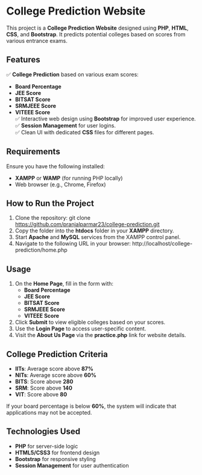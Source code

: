 # College Prediction Website

This project is a **College Prediction Website** designed using **PHP**, **HTML**, **CSS**, and **Bootstrap**. It predicts potential colleges based on scores from various entrance exams.

## Features
✅ **College Prediction** based on various exam scores:  
   - **Board Percentage**  
   - **JEE Score**  
   - **BITSAT Score**  
   - **SRMJEEE Score**  
   - **VITEEE Score**  
✅ Interactive web design using **Bootstrap** for improved user experience.  
✅ **Session Management** for user logins.  
✅ Clean UI with dedicated **CSS** files for different pages.  

## Requirements
Ensure you have the following installed:
- **XAMPP** or **WAMP** (for running PHP locally)
- Web browser (e.g., Chrome, Firefox)

## How to Run the Project
1. Clone the repository:
git clone https://github.com/pranjalparmar23/college-prediction.git
2. Copy the folder into the **htdocs** folder in your **XAMPP** directory.
3. Start **Apache** and **MySQL** services from the XAMPP control panel.
4. Navigate to the following URL in your browser:
http://localhost/college-prediction/home.php

## Usage
1. On the **Home Page**, fill in the form with:
   - **Board Percentage**
   - **JEE Score**
   - **BITSAT Score**
   - **SRMJEEE Score**
   - **VITEEE Score**
2. Click **Submit** to view eligible colleges based on your scores.
3. Use the **Login Page** to access user-specific content.
4. Visit the **About Us Page** via the **practice.php** link for website details.

## College Prediction Criteria
- **IITs**: Average score above **87%**
- **NITs**: Average score above **60%**
- **BITS**: Score above **280**
- **SRM**: Score above **140**
- **VIT**: Score above **80**

If your board percentage is below **60%**, the system will indicate that applications may not be accepted.

## Technologies Used
- **PHP** for server-side logic
- **HTML5/CSS3** for frontend design
- **Bootstrap** for responsive styling
- **Session Management** for user authentication
